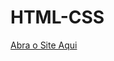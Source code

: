 # HTML-CSS
<a href="https://eduardo-lsilva.github.io/HTML-CSS/Desafios/Site%20Teste/">Abra o Site Aqui</a>
